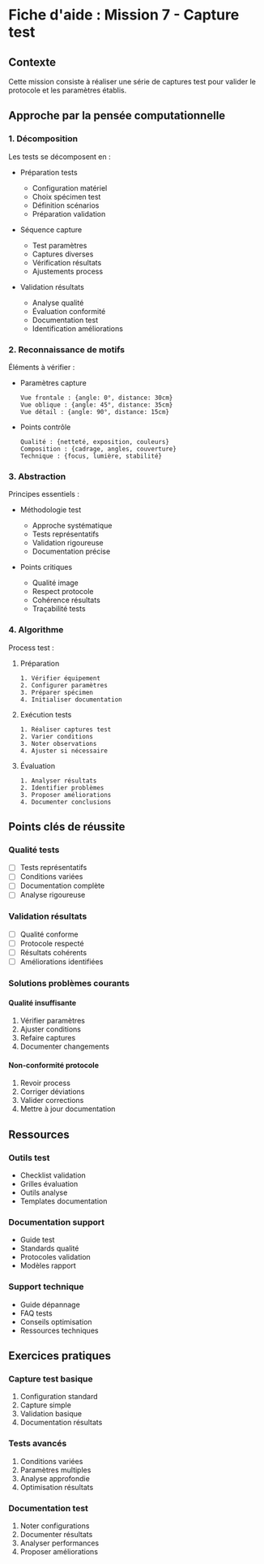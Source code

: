 # Fiche d'aide : Mission 7 - Capture test

## Contexte
Cette mission consiste à réaliser une série de captures test pour valider le protocole et les paramètres établis.

## Approche par la pensée computationnelle

### 1. Décomposition
Les tests se décomposent en :
- Préparation tests
  * Configuration matériel
  * Choix spécimen test
  * Définition scénarios
  * Préparation validation

- Séquence capture
  * Test paramètres
  * Captures diverses
  * Vérification résultats
  * Ajustements process

- Validation résultats
  * Analyse qualité
  * Évaluation conformité
  * Documentation test
  * Identification améliorations

### 2. Reconnaissance de motifs
Éléments à vérifier :
- Paramètres capture

  ```
  Vue frontale : {angle: 0°, distance: 30cm}
  Vue oblique : {angle: 45°, distance: 35cm}
  Vue détail : {angle: 90°, distance: 15cm}
  ```

- Points contrôle

  ```
  Qualité : {netteté, exposition, couleurs}
  Composition : {cadrage, angles, couverture}
  Technique : {focus, lumière, stabilité}
  ```

### 3. Abstraction
Principes essentiels :
- Méthodologie test
  * Approche systématique
  * Tests représentatifs
  * Validation rigoureuse
  * Documentation précise

- Points critiques
  * Qualité image
  * Respect protocole
  * Cohérence résultats
  * Traçabilité tests

### 4. Algorithme
Process test :

1. Préparation

   ```
   1. Vérifier équipement
   2. Configurer paramètres
   3. Préparer spécimen
   4. Initialiser documentation
   ```

2. Exécution tests

   ```
   1. Réaliser captures test
   2. Varier conditions
   3. Noter observations
   4. Ajuster si nécessaire
   ```

3. Évaluation

   ```
   1. Analyser résultats
   2. Identifier problèmes
   3. Proposer améliorations
   4. Documenter conclusions
   ```

## Points clés de réussite

### Qualité tests
- [ ] Tests représentatifs
- [ ] Conditions variées
- [ ] Documentation complète
- [ ] Analyse rigoureuse

### Validation résultats
- [ ] Qualité conforme
- [ ] Protocole respecté
- [ ] Résultats cohérents
- [ ] Améliorations identifiées

### Solutions problèmes courants

#### Qualité insuffisante
1. Vérifier paramètres
2. Ajuster conditions
3. Refaire captures
4. Documenter changements

#### Non-conformité protocole
1. Revoir process
2. Corriger déviations
3. Valider corrections
4. Mettre à jour documentation

## Ressources

### Outils test
- Checklist validation
- Grilles évaluation
- Outils analyse
- Templates documentation

### Documentation support
- Guide test
- Standards qualité
- Protocoles validation
- Modèles rapport

### Support technique
- Guide dépannage
- FAQ tests
- Conseils optimisation
- Ressources techniques

## Exercices pratiques

### Capture test basique
1. Configuration standard
2. Capture simple
3. Validation basique
4. Documentation résultats

### Tests avancés
1. Conditions variées
2. Paramètres multiples
3. Analyse approfondie
4. Optimisation résultats

### Documentation test
1. Noter configurations
2. Documenter résultats
3. Analyser performances
4. Proposer améliorations
